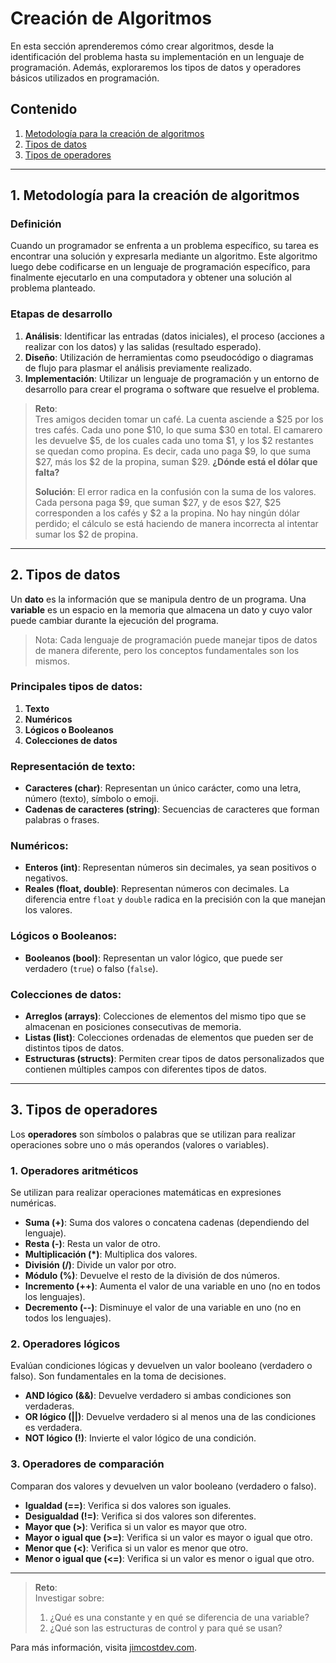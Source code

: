 # Creación de Algoritmos

En esta sección aprenderemos cómo crear algoritmos, desde la identificación del problema hasta su implementación en un lenguaje de programación. Además, exploraremos los tipos de datos y operadores básicos utilizados en programación.

## Contenido

1. [Metodología para la creación de algoritmos](#1-metodología-para-la-creación-de-algoritmos)
2. [Tipos de datos](#2-tipos-de-datos)
3. [Tipos de operadores](#3-tipos-de-operadores)

---

## 1. Metodología para la creación de algoritmos

### Definición

Cuando un programador se enfrenta a un problema específico, su tarea es encontrar una solución y expresarla mediante un algoritmo. Este algoritmo luego debe codificarse en un lenguaje de programación específico, para finalmente ejecutarlo en una computadora y obtener una solución al problema planteado.

### Etapas de desarrollo

1. **Análisis**: Identificar las entradas (datos iniciales), el proceso (acciones a realizar con los datos) y las salidas (resultado esperado).
2. **Diseño**: Utilización de herramientas como pseudocódigo o diagramas de flujo para plasmar el análisis previamente realizado.
3. **Implementación**: Utilizar un lenguaje de programación y un entorno de desarrollo para crear el programa o software que resuelve el problema.

> **Reto**:  
> Tres amigos deciden tomar un café. La cuenta asciende a $25 por los tres cafés. Cada uno pone $10, lo que suma $30 en total. El camarero les devuelve $5, de los cuales cada uno toma $1, y los $2 restantes se quedan como propina. Es decir, cada uno paga $9, lo que suma $27, más los $2 de la propina, suman $29. **¿Dónde está el dólar que falta?**
> 
> **Solución**: El error radica en la confusión con la suma de los valores. Cada persona paga $9, que suman $27, y de esos $27, $25 corresponden a los cafés y $2 a la propina. No hay ningún dólar perdido; el cálculo se está haciendo de manera incorrecta al intentar sumar los $2 de propina.

---

## 2. Tipos de datos

Un **dato** es la información que se manipula dentro de un programa. Una **variable** es un espacio en la memoria que almacena un dato y cuyo valor puede cambiar durante la ejecución del programa.

> Nota: Cada lenguaje de programación puede manejar tipos de datos de manera diferente, pero los conceptos fundamentales son los mismos.

### Principales tipos de datos:

1. **Texto**
2. **Numéricos**
3. **Lógicos o Booleanos**
4. **Colecciones de datos**

### Representación de texto:

- **Caracteres (char)**: Representan un único carácter, como una letra, número (texto), símbolo o emoji.
- **Cadenas de caracteres (string)**: Secuencias de caracteres que forman palabras o frases.

### Numéricos:

- **Enteros (int)**: Representan números sin decimales, ya sean positivos o negativos.
- **Reales (float, double)**: Representan números con decimales. La diferencia entre `float` y `double` radica en la precisión con la que manejan los valores.

### Lógicos o Booleanos:

- **Booleanos (bool)**: Representan un valor lógico, que puede ser verdadero (`true`) o falso (`false`).

### Colecciones de datos:

- **Arreglos (arrays)**: Colecciones de elementos del mismo tipo que se almacenan en posiciones consecutivas de memoria.
- **Listas (list)**: Colecciones ordenadas de elementos que pueden ser de distintos tipos de datos.
- **Estructuras (structs)**: Permiten crear tipos de datos personalizados que contienen múltiples campos con diferentes tipos de datos.

---

## 3. Tipos de operadores

Los **operadores** son símbolos o palabras que se utilizan para realizar operaciones sobre uno o más operandos (valores o variables).

### 1. Operadores aritméticos

Se utilizan para realizar operaciones matemáticas en expresiones numéricas.

- **Suma (+)**: Suma dos valores o concatena cadenas (dependiendo del lenguaje).
- **Resta (-)**: Resta un valor de otro.
- **Multiplicación (*)**: Multiplica dos valores.
- **División (/)**: Divide un valor por otro.
- **Módulo (%)**: Devuelve el resto de la división de dos números.
- **Incremento (++)**: Aumenta el valor de una variable en uno (no en todos los lenguajes).
- **Decremento (--)**: Disminuye el valor de una variable en uno (no en todos los lenguajes).

### 2. Operadores lógicos

Evalúan condiciones lógicas y devuelven un valor booleano (verdadero o falso). Son fundamentales en la toma de decisiones.

- **AND lógico (&&)**: Devuelve verdadero si ambas condiciones son verdaderas.
- **OR lógico (||)**: Devuelve verdadero si al menos una de las condiciones es verdadera.
- **NOT lógico (!)**: Invierte el valor lógico de una condición.

### 3. Operadores de comparación

Comparan dos valores y devuelven un valor booleano (verdadero o falso).

- **Igualdad (==)**: Verifica si dos valores son iguales.
- **Desigualdad (!=)**: Verifica si dos valores son diferentes.
- **Mayor que (>)**: Verifica si un valor es mayor que otro.
- **Mayor o igual que (>=)**: Verifica si un valor es mayor o igual que otro.
- **Menor que (<)**: Verifica si un valor es menor que otro.
- **Menor o igual que (<=)**: Verifica si un valor es menor o igual que otro.

---

> **Reto**:  
> Investigar sobre:
> 1. ¿Qué es una constante y en qué se diferencia de una variable?
> 2. ¿Qué son las estructuras de control y para qué se usan?

Para más información, visita [jimcostdev.com](http://jimcostdev.com).